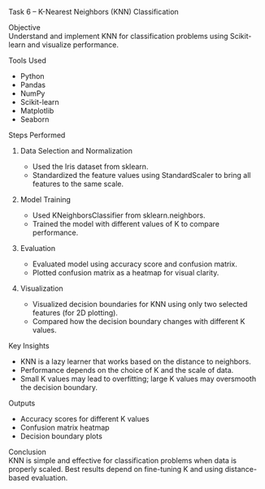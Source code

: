 Task 6 – K-Nearest Neighbors (KNN) Classification

Objective  
Understand and implement KNN for classification problems using Scikit-learn and visualize performance.

Tools Used  
- Python  
- Pandas  
- NumPy  
- Scikit-learn  
- Matplotlib  
- Seaborn  

Steps Performed  

1. Data Selection and Normalization  
   - Used the Iris dataset from sklearn.  
   - Standardized the feature values using StandardScaler to bring all features to the same scale.

2. Model Training  
   - Used KNeighborsClassifier from sklearn.neighbors.  
   - Trained the model with different values of K to compare performance.

3. Evaluation  
   - Evaluated model using accuracy score and confusion matrix.  
   - Plotted confusion matrix as a heatmap for visual clarity.

4. Visualization  
   - Visualized decision boundaries for KNN using only two selected features (for 2D plotting).  
   - Compared how the decision boundary changes with different K values.

Key Insights  
- KNN is a lazy learner that works based on the distance to neighbors.  
- Performance depends on the choice of K and the scale of data.  
- Small K values may lead to overfitting; large K values may oversmooth the decision boundary.  

Outputs  
- Accuracy scores for different K values  
- Confusion matrix heatmap  
- Decision boundary plots  

Conclusion  
KNN is simple and effective for classification problems when data is properly scaled. Best results depend on fine-tuning K and using distance-based evaluation.
